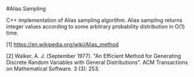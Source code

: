 #Alias Sampling

C++ implementation of Alias sampling algorithm. Alias sampling returns integer values according to some arbitrary probability distribution in O(1) time.

[1] https://en.wikipedia.org/wiki/Alias_method

[2] Walker, A. J. (September 1977). "An Efficient Method for Generating Discrete Random Variables with General Distributions". ACM Transactions on Mathematical Software. 3 (3): 253.
